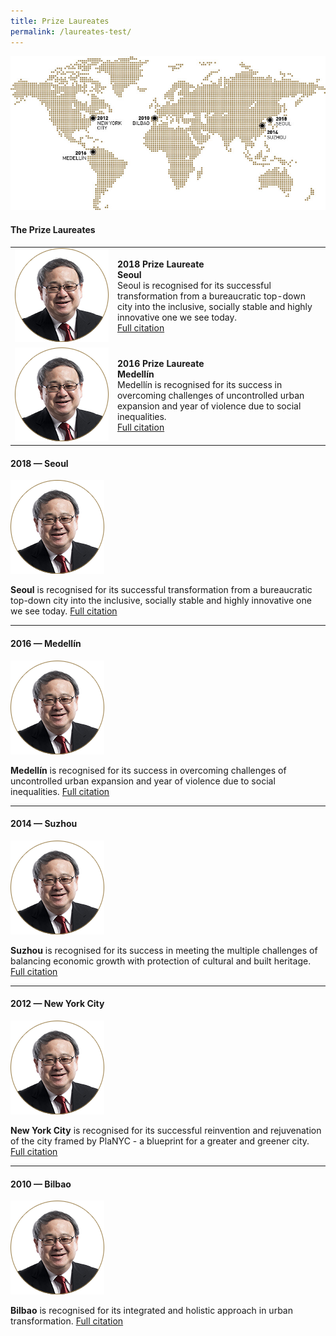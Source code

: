 ```yaml
---
title: Prize Laureates
permalink: /laureates-test/
---
```


![Prize Laureates](/images/laureates/worldmap-laureates.jpg/)

#### **The Prize Laureates**

<table style="width: 100%;" border="0" cellpadding="10">
<tbody>
<tr>
<td style="width: 150px;"><img src="/images/jury/peter-ho.png" alt="Peter Ho" /><br></td>
<td><b>2018 Prize Laureate<br />Seoul</b><br />Seoul is recognised for its successful transformation from a bureaucratic top-down city into the inclusive, socially stable and highly innovative one we see today.<br><a href="/laureates/2018/laureate/">Full citation</a></td>
</tr>
<tr>
<td style="width: 150px;"><img src="/images/jury/peter-ho.png" alt="Peter Ho" /><br></td>
<td><b>2016 Prize Laureate<br />Medellín</b><br />Medellín is recognised for its success in overcoming challenges of uncontrolled urban expansion and year of violence due to social inequalities.<br><a href="/laureates/2016/laureate/">Full citation</a></td>
</tr> 
</tbody>
</table>

#### **2018 — Seoul**

<div style="width:150px"><img src="/images/jury/peter-ho.png" alt="Peter Ho" /></div>

**Seoul** is recognised for its successful transformation from a bureaucratic top-down city into the inclusive, socially stable and highly innovative one we see today. [Full citation](/laureates/2018/laureate/)

---

#### **2016 — Medellín**

<div style="width:150px"><img src="/images/jury/peter-ho.png" alt="Peter Ho" /></div>

**Medellín** is recognised for its success in overcoming challenges of uncontrolled urban expansion and year of violence due to social inequalities. [Full citation](/laureates/2016/laureate/)

---

#### **2014 — Suzhou**

<div style="width:150px"><img src="/images/jury/peter-ho.png" alt="Peter Ho" /></div>

**Suzhou** is recognised for its success in meeting the multiple challenges of balancing economic growth with protection of cultural and built heritage. [Full citation](/laureates/2014/laureate/)

---

#### **2012 — New York City**

<div style="width:150px"><img src="/images/jury/peter-ho.png" alt="Peter Ho" /></div>

**New York City** is recognised for its successful reinvention and rejuvenation of the city framed by PlaNYC - a blueprint for a greater and greener city. [Full citation](/laureates/2012/laureate/)

---

#### **2010 — Bilbao**

<div style="width:150px"><img src="/images/jury/peter-ho.png" alt="Peter Ho" /></div>

**Bilbao** is recognised for its integrated and holistic approach in urban transformation. [Full citation](/laureates/2012/laureate/)
